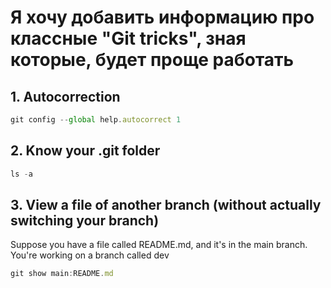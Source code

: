 # Я хочу добавить информацию про классные "Git tricks", зная которые, будет проще работать
## 1. Autocorrection
```js
git config --global help.autocorrect 1
  ``` 
## 2. Know your .git folder
```js
ls -a
 ``` 
## 3. View a file of another branch (without actually switching your branch)
Suppose you have a file called README.md, and it's in the main branch. You're working on a branch called dev
```js
git show main:README.md
 ``` 

